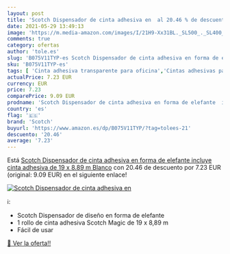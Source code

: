 ```yaml
---
layout: post
title: 'Scotch Dispensador de cinta adhesiva en  al 20.46 % de descuento'
date: 2021-05-29 13:49:13
image: 'https://m.media-amazon.com/images/I/21H9-Xx31BL._SL500_._SL400_.jpg'
comments: true
category: ofertas
author: 'tole.es'
slug: 'B075V11TYP-es Scotch Dispensador de cinta adhesiva en forma de elefante...'
sku: 'B075V11TYP-es'
tags: [ 'Cinta adhesiva transparente para oficina','Cintas adhesivas para oficina','Cintas, adhesivos y sujeciones','Material de oficina','Oficina y papelería','adhesiva','cinta','scotch', ]
actualPrice: 7.23 EUR
currency: EUR
price: 7.23
comparePrice: 9.09 EUR
prodname: 'Scotch Dispensador de cinta adhesiva en forma de elefante  incluye cinta adhesiva de 19 x 8.89 m  Blanco'
country: 'es'
flag: '🇪🇸'
brand: 'Scotch'
buyurl: 'https://www.amazon.es/dp/B075V11TYP/?tag=tolees-21'
descuento: '20.46'
average: '7.23'
---
```


Está [Scotch Dispensador de cinta adhesiva en forma de elefante  incluye cinta adhesiva de 19 x 8.89 m  Blanco](https://www.amazon.es/dp/B075V11TYP/?tag=tolees-21) con 20.46 de descuento por 7.23 EUR (original: 9.09 EUR) en el siguiente enlace!

[![Scotch Dispensador de cinta adhesiva en ](https://m.media-amazon.com/images/I/21H9-Xx31BL._SL500_._SL400_.jpg)](https://www.amazon.es/dp/B075V11TYP/?tag=tolees-21)

ℹ️:

- Scotch Dispensador de diseño en forma de elefante
- 1 rollo de cinta adhesiva Scotch Magic de 19 x 8,89 m
- Fácil de usar

[🛒 Ver la oferta!!](https://www.amazon.es/dp/B075V11TYP/?tag=tolees-21)
